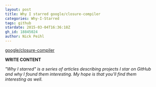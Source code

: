 ```yaml
---
layout: post
title: Why I starred google/closure-compiler
categories: Why-I-Starred
tags: github
stardate: 2015-03-04T16:36:18Z
gh_id: 18845024
author: Nick Peihl
---
```


[google/closure-compiler](star.repo.html_url)

**WRITE CONTENT**

*"Why I starred" is a series of articles describing projects I star on GitHub and why I found them interesting. My hope is that you'll find them interesting as well.*

